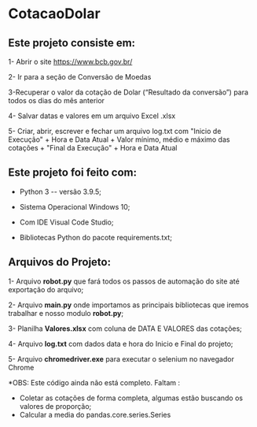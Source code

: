 # CotacaoDolar
## Este projeto consiste em:

1- Abrir o site https://www.bcb.gov.br/

2- Ir para a seção de Conversão de Moedas

3-Recuperar o valor da cotação de Dolar (“Resultado da conversão”) para todos os dias do mês anterior

4- Salvar datas e valores em um arquivo Excel .xlsx

5- Criar, abrir, escrever e fechar um arquivo log.txt com "Inicio de Execução" + Hora e Data Atual + Valor mínimo, médio e máximo das cotações +  "Final da Execução" + Hora e Data Atual


## Este projeto foi feito com:

- Python 3 -- versão 3.9.5;

- Sistema Operacional Windows 10;

- Com IDE Visual Code Studio;

- Bibliotecas Python do pacote requirements.txt;


## Arquivos do Projeto:

1- Arquivo **robot.py** que fará todos os passos de automação do site até exportação do arquivo;

2- Arquivo **main.py** onde importamos as principais bibliotecas que iremos trabalhar e nosso modulo **robot.py**;

3- Planilha **Valores.xlsx** com coluna de DATA E VALORES das cotações;

4- Arquivo **log.txt** com dados data e hora do Inicio e Final do projeto;

5- Arquivo **chromedriver.exe** para executar o selenium no navegador Chrome



*OBS:
Este código ainda não está completo. Faltam :

- Coletar as cotações de forma completa, algumas estão buscando os valores de proporção;
- Calcular a media do pandas.core.series.Series
